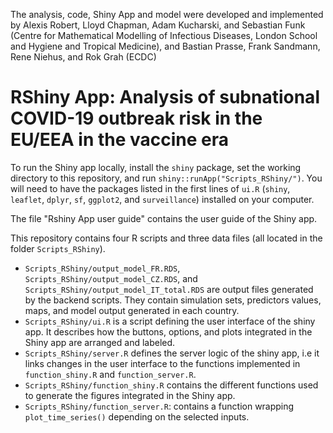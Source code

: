 The analysis, code, Shiny App and model were developed and implemented by Alexis Robert, Lloyd Chapman, Adam Kucharski, and Sebastian Funk (Centre for Mathematical Modelling of Infectious Diseases, London School and Hygiene and Tropical Medicine), and Bastian Prasse, Frank Sandmann, Rene Niehus, and Rok Grah (ECDC)

# RShiny App: Analysis of subnational COVID-19 outbreak risk in the EU/EEA in the vaccine era

To run the Shiny app locally, install the `shiny` package, set the working directory to this repository, and run `shiny::runApp("Scripts_RShiny/")`. You will need to have the packages listed in the first lines of `ui.R` (`shiny`, `leaflet`, `dplyr`, `sf`, `ggplot2`, and `surveillance`) installed on your computer. 

The file "Rshiny App user guide" contains the user guide of the Shiny app.

This repository contains four R scripts and three data files (all located in the folder `Scripts_RShiny`).
* `Scripts_RShiny/output_model_FR.RDS`, `Scripts_RShiny/output_model_CZ.RDS`, and `Scripts_RShiny/output_model_IT_total.RDS` are output files generated by the backend scripts. They contain simulation sets, predictors values, maps, and model output generated in each country.
* `Scripts_RShiny/ui.R` is a script defining the user interface of the shiny app. It describes how the buttons, options, and plots integrated in the Shiny app are arranged and labeled.
* `Scripts_RShiny/server.R` defines the server logic of the shiny app, i.e it links changes in the user interface to the functions implemented in `function_shiny.R` and `function_server.R`.
* `Scripts_RShiny/function_shiny.R` contains the different functions used to generate the figures integrated in the Shiny app.
* `Scripts_RShiny/function_server.R`: contains a function wrapping `plot_time_series()` depending on the selected inputs.

